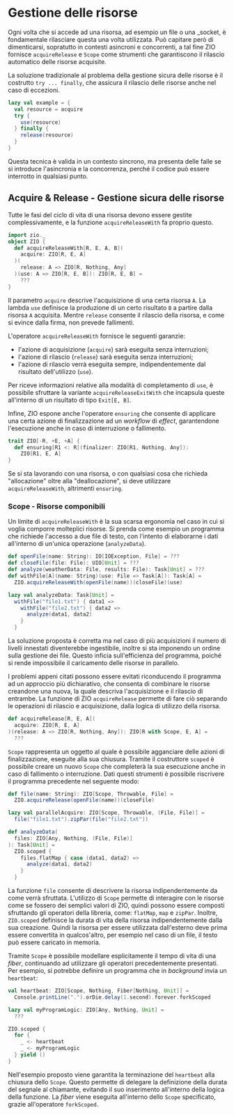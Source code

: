 # Gestione delle risorse

Ogni volta che si accede ad una risorsa, ad esempio un file o una _socket, è fondamentale rilasciare questa una volta utilizzata. Può capitare però di dimenticarsi, sopratutto in contesti asincroni e concorrenti, a tal fine ZIO fornisce `acquireRelease` e `Scope` come strumenti che garantiscono il rilascio automatico delle risorse acquisite. 

La soluzione tradizionale al problema della gestione sicura delle risorse è il costrutto `try ... finally`, che assicura il rilascio delle risorse anche nel caso di eccezioni.
```scala
lazy val example = {
  val resource = acquire
  try {
    use(resource)
  } finally {
    release(resource)
  }
}
```
Questa tecnica è valida in un contesto sincrono, ma presenta delle falle se si introduce l'asincronia e la concorrenza, perché il codice può essere interrotto in qualsiasi punto. 

## Acquire & Release - Gestione sicura delle risorse

Tutte le fasi del ciclo di vita di una risorsa devono essere gestite complessivamente, e la funzione `acquireReleaseWith` fa proprio questo.
```scala
import zio._
object ZIO {
  def acquireReleaseWith[R, E, A, B](
    acquire: ZIO[R, E, A]
  )(
    release: A => ZIO[R, Nothing, Any]
  )(use: A => ZIO[R, E, B]): ZIO[R, E, B] =
    ???
}
```
Il parametro `acquire` descrive l'acquisizione di una certa risorsa `A`. La lambda `use` definisce la produzione di un certo risultato `B` a partire dalla risorsa `A` acquisita.
Mentre `release` consente il rilascio della risorsa, e come si evince dalla firma, non prevede fallimenti.

L'operatore `acquireReleaseWith` fornisce le seguenti garanzie:

- l'azione di acquisizione (`acquire`) sarà eseguita senza interruzioni;
- l'azione di rilascio (`release`) sarà eseguita senza interruzioni;
- l'azione di rilascio verrà eseguita sempre, indipendentemente dal risultato dell'utilizzo (`use`).

Per riceve informazioni relative alla modalità di completamento di `use`, è possibile sfruttare la variante `acquireReleaseExitWith` che incapsula queste all'interno di un risultato di tipo `Exit[E, B]`. 

Infine, ZIO espone anche l'operatore `ensuring` che consente di applicare una certa azione di finalizzazione ad un _workflow_ di _effect_, garantendone l'esecuzione anche in caso di interruzione o fallimento. 
```scala
trait ZIO[-R, +E, +A] {
  def ensuring[R1 <: R](finalizer: ZIO[R1, Nothing, Any]):
    ZIO[R1, E, A]
}
```
Se si sta lavorando con una risorsa, o con qualsiasi cosa che richieda "allocazione" oltre alla "deallocazione", si deve utilizzare `acquireReleaseWith`, altrimenti `ensuring`.

### Scope - Risorse componibili

Un limite di `acquireReleaseWith` è la sua scarsa ergonomia nel caso in cui si voglia comporre molteplici risorse. Si prenda come esempio un programma che richiede l'accesso a due file di testo, con l'intento di elaborarne i dati all'interno di un'unica operazione (`analyzeData`). 
```scala
def openFile(name: String): IO[IOException, File] = ???
def closeFile(file: File): UIO[Unit] = ???
def analyze(weatherData: File, results: File): Task[Unit] = ???
def withFile[A](name: String)(use: File => Task[A]): Task[A] =
  ZIO.acquireReleaseWith(openFile(name))(closeFile)(use)

lazy val analyzeData: Task[Unit] =
  withFile("file1.txt") { data1 =>
    withFile("file2.txt") { data2 =>
      analyze(data1, data2)
    }
  }
```
La soluzione proposta è corretta ma nel caso di più acquisizioni il numero di livelli innestati diventerebbe ingestibile, inoltre si sta imponendo un ordine sulla gestione dei file. Questo inficia sull'efficienza del programma, poiché si rende impossibile il caricamento delle risorse in parallelo. 

I problemi appeni citati possono essere evitati riconducendo il programma ad un approccio più dichiarativo, che consenta di combinare le risorse creandone una nuova, la quale descriva l'acquisizione e il rilascio di entrambe. La funzione di ZIO `acquireRelease` permette di fare ciò separando le operazioni di rilascio e acquisizione, dalla logica di utilizzo della risorsa. 
```scala
def acquireRelease[R, E, A](
  acquire: ZIO[R, E, A]
)(release: A => ZIO[R, Nothing, Any]): ZIO[R with Scope, E, A] =
  ???
```
`Scope` rappresenta un oggetto al quale è possibile agganciare delle azioni di finalizzazione, eseguite alla sua chiusura. Tramite il costruttore `scoped` è possibile creare un nuovo `Scope` che completerà la sua esecuzione anche in caso di fallimento o interruzione. Dati questi strumenti è possibile riscrivere il programma precedente nel seguente modo:
```scala
def file(name: String): ZIO[Scope, Throwable, File] =
  ZIO.acquireRelease(openFile(name))(closeFile)

lazy val parallelAcquire: ZIO[Scope, Throwable, (File, File)] =
  file("file1.txt").zipPar(file("file2.txt"))

def analyzeData(
  files: ZIO[Any, Nothing, (File, File)]
): Task[Unit] =
  ZIO.scoped {
    files.flatMap { case (data1, data2) =>
      analyze(data1, data2)
    }
  }
```
La funzione `file` consente di descrivere la risorsa indipendentemente da come verrà sfruttata. L'utilizzo di `Scope` permette di interagire con le risorse come se fossero dei semplici valori di ZIO, quindi possono essere composti sfruttando gli operatori della libreria, come: `flatMap`, `map` e `zipPar`.  Inoltre, `ZIO.scoped` definisce la durata di vita della risorsa indipendentemente dalla sua creazione. Quindi la risorsa per essere utilizzata dall'esterno deve prima essere convertita in qualcos'altro, per esempio nel caso di un file, il testo può essere caricato in memoria. 

Tramite `Scope` è possibile modellare esplicitamente il tempo di vita di una _fiber_, continuando ad utilizzare gli operatori precedentemente presentati. Per esempio, si potrebbe definire un programma che in _background_ invia un `heartbeat`:
```scala
val heartbeat: ZIO[Scope, Nothing, Fiber[Nothing, Unit]] =
  Console.printLine(".").orDie.delay(1.second).forever.forkScoped

lazy val myProgramLogic: ZIO[Any, Nothing, Unit] =
  ???

ZIO.scoped {
  for {
    _ <- heartbeat
    _ <- myProgramLogic
  } yield ()
}
```
Nell'esempio proposto viene garantita la terminazione del `heartbeat` alla chiusura dello `Scope`. Questo permette di delegare la definizione della durata del segnale al chiamante, evitando il suo inserimento all'interno della logica della funzione. La _fiber_ viene eseguita all'interno dello `Scope` specificato, grazie all'operatore `forkScoped`.
